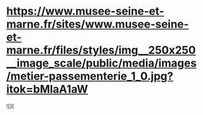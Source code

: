 # https://www.musee-seine-et-marne.fr/sites/www.musee-seine-et-marne.fr/files/styles/img__250x250__image_scale/public/media/images/metier-passementerie_1_0.jpg?itok=bMIaA1aW

![](
